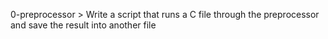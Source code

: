 0-preprocessor > Write a script that runs a C file through the preprocessor and save the result into another file
